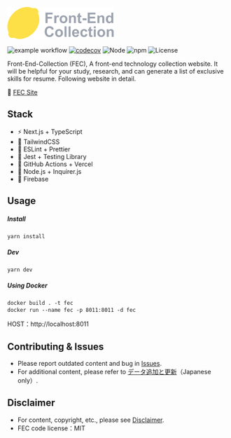 ![logo](https://raw.githubusercontent.com/kensoz/FEC/main/public/logo.png)



![example workflow](https://github.com/kensoz/FEC/actions/workflows/dispatch.yml/badge.svg)  [![codecov](https://codecov.io/gh/kensoz/FEC/branch/main/graph/badge.svg?token=2THJ19HFZW)](https://codecov.io/gh/kensoz/FEC)  ![Node](https://img.shields.io/badge/Node.js-v18.7.0-fb7185.svg?logo=&style=flat-square)  ![npm](https://img.shields.io/badge/npm-v0.3.0-84CC16.svg?style=flat-square) ![License](https://img.shields.io/badge/License-MIT-0284C7.svg?logo=&style=flat-square)

Front-End-Collection (FEC), A front-end technology collection website.  It will be helpful for your study, research, and can generate a list of exclusive skills for resume. Following website in detail.

🍋 [FEC Site](https://fec-tau.vercel.app/)



## Stack

- ⚡️ Next.js + TypeScript
- 🎨 TailwindCSS
- 📑 ESLint + Prettier
- 🔌 Jest + Testing Library
- 🔩 GitHub Actions + Vercel
- 🔗 Node.js + Inquirer.js
- 💽 Firebase



## Usage

##### Install

```shell
yarn install
```

##### Dev

```shell
yarn dev
```

##### Using Docker

```
docker build . -t fec
docker run --name fec -p 8011:8011 -d fec
```

HOST：http://localhost:8011



## Contributing & Issues

+ Please report outdated content and bug in [Issues](https://github.com/kensoz/FEC/issues).
+ For additional content, please refer to [データ追加と更新](https://github.com/kensoz/FEC/blob/main/.github/doc/data.md)（Japanese only）.



## Disclaimer

- For content, copyright, etc., please see [Disclaimer](https://github.com/kensoz/FEC/blob/main/.github/doc/disclaimer/en.md).
- FEC code license：MIT